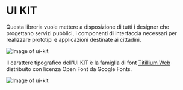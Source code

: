 # UI KIT
Questa libreria vuole mettere a disposizione di tutti i designer che progettano servizi pubblici, i componenti di interfaccia necessari per realizzare prototipi e applicazioni destinate ai cittadini.

![Image of ui-kit](https://github.com/nikorobins/UI-Kit/blob/master/ui-kit.png)

Il carattere tipografico dell'UI KIT è la famiglia di font [Titillium Web](https://fonts.google.com/specimen/Titillium+Web) distribuito con licenza Open Font da Google Fonts.

![Image of ui-kit](https://github.com/italia/design-ui-kit/blob/master/typo.png)
